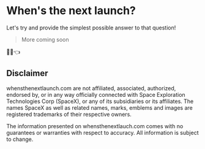 # When's the next launch?

Let's try and provide the simplest possible answer to that question!

> More coming soon

<!-- i wonder how i'll make this more automated after launches? oh well, for now it's 2021-05-01 -->

🚀⏰👈

## Disclaimer

whensthenextlaunch.com are not affiliated, associated, authorized,
endorsed by, or in any way officially connected with Space Exploration
Technologies Corp (SpaceX), or any of its subsidiaries or its affiliates.
The names SpaceX as well as related names, marks, emblems and images are
registered trademarks of their respective owners.

The information presented on whensthenextlauch.com comes with no
guarantees or warranties with respect to accuracy. All information is
subject to change.
